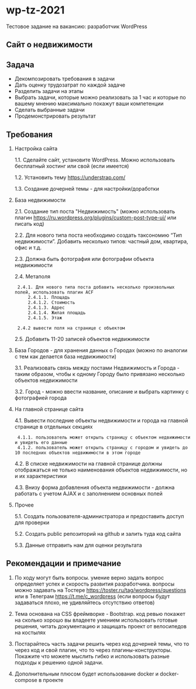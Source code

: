 # wp-tz-2021
Тестовое задание на вакансию: разработчик WordPress

## Cайт о недвижимости

## Задача
- Декомпозировать требования в задачи
- Дать оценку трудозатрат по каждой задаче
- Разделить задачи на этапы
- Выбрать задачи, которые можно реализовать за 1 час и которые по вашему мнению максимально покажут ваши компетенции
- Сделать выбранные задачи
- Продемонстрировать результат

## Требования
1. Настройка сайта

    1.1. Сделайте сайт, установите WordPress. Можно использовать бесплатный хостинг или свой (если имеется)

    1.2. Установить тему https://understrap.com/

    1.3. Создание дочерней темы - для настройки/доработки

2. База недвижимости

    2.1. Создание тип поста "Недвижимость" (можно использовать плагин https://ru.wordpress.org/plugins/custom-post-type-ui/ или писать код)

    2.2. Для нового типа поста необходимо создать таксономию “Тип недвижимости”. Добавить несколько типов: частный дом, квартира, офис и т.д.

    2.3. Должна быть фотография или фотографии объекта недвижимости

    2.4. Метаполя

        2.4.1. Для нового типа поста добавить несколько произвольных полей, использовать плагин ACF
            2.4.1.1. Площадь
            2.4.1.2. Стоимость
            2.4.1.3. Адрес
            2.4.1.4. Жилая площадь
            2.4.1.5. Этаж

        2.4.2 вывести поля на странице с объектом

    2.5. Добавить 11-20 записей объектов недвижимости

3. База Городов - для хранения данных о Городах (можно по аналогии с тем как делается база недвижимости)

    3.1. Реализовать связь между постами Недвижимость и Города - таким образом, чтобы к одному Городу было привязано несколько объектов недвижимости

    3.2. Город - можно ввести название, описание и выбрать картинку с фотографией города

4. На главной странице сайта

    4.1. Вывести последние объекты недвижимости и города на главной странице в отдельных секциях

        4.1.1. пользователь может открыть страницу с объектом недвижимости и увидеть его данные
        4.1.2. пользователь может открыть страницу с городом и увидеть до 10 последних объектов недвижимости в этом городе

    4.2. В списке недвижимости на главной странице должны отображаться не только наименования объектов недвижимости, но и их характеристики

    4.3. Внизу форма добавления объекта недвижимости - должна работать с учетом AJAX и с заполнением основных полей

5. Прочее

    5.1. Создать пользователя-администратора и предоставить доступ для проверки

    5.2. Создать public репозиторий на github и залить туда код сайта

    5.3. Данные отправить нам для оценки результата


## Рекомендации и примечание
1. По ходу могут быть вопросы. умение верно задать вопрос определяет успех и скорость развития разработчика. вопросы можно задавать на Тостере https://toster.ru/tag/wordpress/questions или в Телеграм https://t.me/c_wordpress (если вопросы будут задаваться плохо, не удивляйтесь отсутствию ответов)

2. Тема основана на CSS фреймворке - Bootstrap. код ревью покажет на сколько хорошо вы владеете умением использовать готовые решения, читать документацию и защищать проект от велосипедов на костылях

3. Постарайтесь часть задачи решить через код дочерней темы, что то через код и свой плагин, что то через плагины-конструкторы. Покажите что можете мыслить гибко и использовать разные подходы к решению одной задачи.

4. Дополнительным плюсом будет использование docker и docker-compose в проекте
